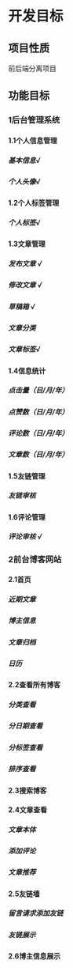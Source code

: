 # 开发目标

## 项目性质

前后端分离项目

## 功能目标

### 1后台管理系统

#### 1.1个人信息管理

##### 基本信息√

##### 个人头像√



#### 1.2个人标签管理

##### 个人标签√



#### 1.3文章管理

##### 发布文章 √

##### 修改文章 √

##### 草稿箱 √

##### 文章分类

##### 文章标签√



#### 1.4信息统计

##### 点击量（日/月/年）

##### 点赞数（日/月/年）

##### 评论数（日/月/年）

##### 文章数（日/月/年）

#### 1.5友链管理

##### 友链审核

#### 1.6评论管理

##### 评论审核 √

### 2前台博客网站

#### 2.1首页

##### 近期文章

##### 博主信息

##### 文章归档

##### 日历



#### 2.2查看所有博客

##### 分类查看

##### 分日期查看

##### 分标签查看

##### 排序查看

#### 2.3搜索博客

#### 2.4文章查看

##### 文章本体

##### 添加评论

##### 文章推荐

#### 2.5友链墙

##### 留言请求添加友链

##### 友链展示



#### 2.6博主信息展示

